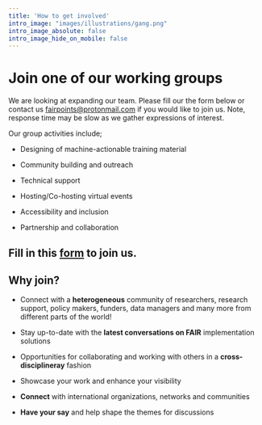 ```yaml
---
title: 'How to get involved'
intro_image: "images/illustrations/gang.png"
intro_image_absolute: false
intro_image_hide_on_mobile: false
---
```

# Join one of our working groups

We are looking at expanding our team. Please fill our the form below or contact us [fairpoints@protonmail.com](mailto:fairpoints@protonmail.com) if you would like to join us. Note, response time may be slow as we gather expressions of interest.

Our group activities include;
* Designing of machine-actionable training material

* Community building and outreach 

* Technical support 

* Hosting/Co-hosting virtual events 

* Accessibility and inclusion

* Partnership and collaboration

## Fill in this [form](https://forms.gle/zSqQLv4eNyoYfuAx7) to join us.

## Why join?
* Connect with a **heterogeneous** community of researchers, research support, policy makers, funders, data managers and many more from different parts of the world!

* Stay up-to-date with the **latest conversations on FAIR** implementation solutions

* Opportunities for collaborating and working with others in a **cross-disciplineray** fashion

* Showcase your work and enhance your visibility

* **Connect** with international organizations, networks and communities

* **Have your say** and help shape the themes for discussions
